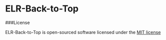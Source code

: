 # ELR-Back-to-Top

###License

ELR-Back-to-Top is open-sourced software licensed under the [MIT license](http://opensource.org/licenses/MIT)
